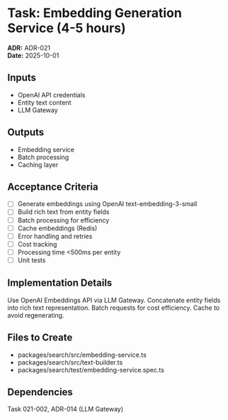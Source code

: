 # Task: Embedding Generation Service (4-5 hours)
**ADR:** ADR-021  
**Date:** 2025-10-01

## Inputs
- OpenAI API credentials
- Entity text content
- LLM Gateway

## Outputs
- Embedding service
- Batch processing
- Caching layer

## Acceptance Criteria
- [ ] Generate embeddings using OpenAI text-embedding-3-small
- [ ] Build rich text from entity fields
- [ ] Batch processing for efficiency
- [ ] Cache embeddings (Redis)
- [ ] Error handling and retries
- [ ] Cost tracking
- [ ] Processing time <500ms per entity
- [ ] Unit tests

## Implementation Details
Use OpenAI Embeddings API via LLM Gateway. Concatenate entity fields into rich text representation. Batch requests for cost efficiency. Cache to avoid regenerating.

## Files to Create
- packages/search/src/embedding-service.ts
- packages/search/src/text-builder.ts
- packages/search/test/embedding-service.spec.ts

## Dependencies
Task 021-002, ADR-014 (LLM Gateway)